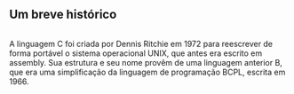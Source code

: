 <div style=" display: flex; align: center">

 ## Um breve histórico
	
</div>

 A linguagem C foi criada por Dennis Ritchie em 1972 para reescrever de forma portável o sistema operacional UNIX, que antes era escrito em assembly. Sua estrutura e seu nome provêm de uma linguagem anterior B, que era uma simplificação da linguagem de programação BCPL, escrita em 1966.